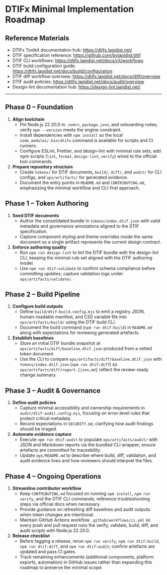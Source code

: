 # DTIFx Minimal Implementation Roadmap

## Reference Materials

- DTIFx Toolkit documentation hub: https://dtifx.lapidist.net/
- DTIF specification reference: https://github.com/bylapidist/dtif
- DTIF CLI workflows: https://dtifx.lapidist.net/docs/cli/workflows
- DTIF build configuration guide: https://dtifx.lapidist.net/docs/build/configuration
- DTIF diff workflow overview: https://dtifx.lapidist.net/docs/diff/overview
- DTIF audit policies: https://dtifx.lapidist.net/docs/audit/overview
- Design-lint documentation hub: https://design-lint.lapidist.net/

---

## Phase 0 – Foundation

1. **Align toolchain**
   - Pin Node.js 22.20.0 in `.nvmrc`, `package.json`, and onboarding notes; verify `npm --version` meets the engine constraint.
   - Install dependencies with `npm install` so the local `node_modules/.bin/dtifx` command is available for scripts and CI runners.
   - Configure ESLint, Prettier, and design-lint with minimal rule sets; add npm scripts (`lint`, `format`, `design-lint`, `verify`) wired to the official tool commands.
2. **Prepare repository structure**
   - Create `tokens/` for DTIF documents, `build/`, `diff/`, and `audit/` for CLI configs, and `ops/artifacts/` for generated evidence.
   - Document the entry points in `README.md` and `CONTRIBUTING.md`, emphasizing the minimal workflow and CLI-first approach.

## Phase 1 – Token Authoring

1. **Seed DTIF documents**
   - Author the consolidated bundle in `tokens/index.dtif.json` with valid metadata and governance annotations aligned to the DTIF specification.
   - Capture component styling and theme overrides inside the same document so a single artifact represents the current design contract.
2. **Enforce authoring quality**
   - Run `npm run design-lint` to lint the DTIF bundle with the design-lint CLI, keeping the minimal rule set aligned with the DTIF authoring model.
   - Use `npm run dtif:validate` to confirm schema compliance before committing updates; capture validation logs under `ops/artifacts/validate/`.

## Phase 2 – Build Pipeline

1. **Configure build outputs**
   - Define `build/dtif-build.config.mjs` to emit a registry JSON, human-readable manifest, and CSS variable file into `ops/artifacts/build/` using the DTIF build CLI.
   - Document the build command (`npm run dtif:build`) in `README.md` along with expectations for reviewing generated artefacts.
2. **Establish baselines**
   - Store an initial DTIF bundle snapshot at `ops/artifacts/diff/baseline.dtif.json` produced from a vetted token document.
   - Use the CLI to compare `ops/artifacts/diff/baseline.dtif.json` with `tokens/index.dtif.json` (`npm run dtif:diff`) so `ops/artifacts/diff/report.{json,md}` reflect the review-ready change summary.

## Phase 3 – Audit & Governance

1. **Define audit policies**
   - Capture minimal accessibility and ownership requirements in `audit/dtif-audit.config.mjs`, focusing on error-level rules that protect critical metadata.
   - Record expectations in `SECURITY.md`, clarifying how audit findings should be triaged.
2. **Automate evidence capture**
   - Execute `npm run dtif:audit` to populate `ops/artifacts/audit/` with JSON and Markdown reports via the bundled CLI wrapper; ensure artefacts are committed for traceability.
   - Update `ops/README.md` to describe where build, diff, validation, and audit evidence lives and how reviewers should interpret the files.

## Phase 4 – Ongoing Operations

1. **Streamline contributor workflow**
   - Keep `CONTRIBUTING.md` focused on running `npm install`, `npm run verify`, and the DTIF CLI commands; reference troubleshooting steps via official docs when necessary.
   - Provide guidance on refreshing diff baselines and audit outputs when token changes are intentional.
   - Maintain GitHub Actions workflow `.github/workflows/ci.yml` so every push and pull request runs the verify, validate, build, diff, and audit scripts with Node.js 22.20.0.
2. **Release checklist**
   - Before tagging a release, rerun `npm run verify`, `npm run dtif:build`, `npm run dtif:diff`, and `npm run dtif:audit`; confirm artefacts are updated and pass CI gates.
   - Track remaining enhancements (additional components, platform exports, automation) in GitHub issues rather than expanding this roadmap to preserve the minimal scope.
